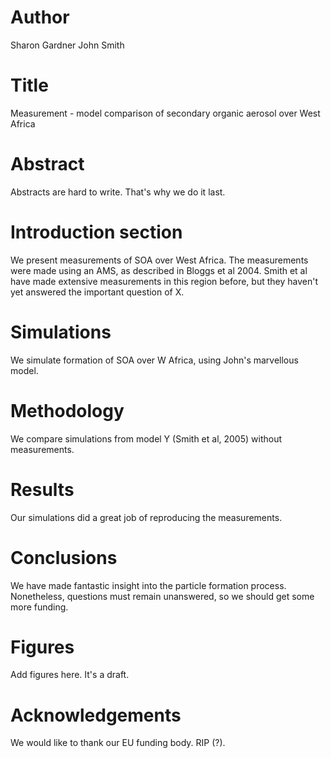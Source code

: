 # Author 
Sharon Gardner
John Smith

# Title
Measurement - model comparison of secondary organic aerosol over West Africa

# Abstract
Abstracts are hard to write. That's why we do it last.

# Introduction section
We present measurements of SOA over West Africa.
The measurements were made using an AMS, as described in Bloggs et al 2004.
Smith et al have made extensive measurements in this region before, but they haven't yet answered the important question of X.

# Simulations
We simulate formation of SOA over W Africa, using John's marvellous model.

# Methodology
We compare simulations from model Y (Smith et al, 2005) without measurements.

# Results
Our simulations did a great job of reproducing the measurements.

# Conclusions
We have made fantastic insight into the particle formation process.
Nonetheless, questions must remain unanswered, so we should get some more funding.

# Figures
Add figures here. It's a draft.

# Acknowledgements
We would like to thank our EU funding body. RIP (?).



